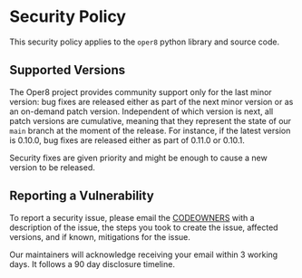 # Security Policy

This security policy applies to the `oper8` python library and source code.

## Supported Versions

The Oper8 project provides community support only for the last minor version: bug fixes are released either as part of the next minor version or as an on-demand patch version. Independent of which version is next, all patch versions are cumulative, meaning that they represent the state of our `main` branch at the moment of the release. For instance, if the latest version is 0.10.0, bug fixes are released either as part of 0.11.0 or 0.10.1.

Security fixes are given priority and might be enough to cause a new version to be released.

## Reporting a Vulnerability

To report a security issue, please email the [CODEOWNERS](./CODEOWNERS) with a description of the issue, the steps you took to create the issue, affected versions, and if known, mitigations for the issue.

Our maintainers will acknowledge receiving your email within 3 working days. It follows a 90 day disclosure timeline.
